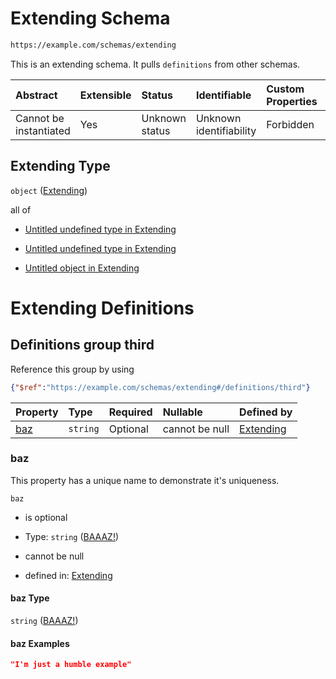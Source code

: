 # Extending Schema

```txt
https://example.com/schemas/extending
```

This is an extending schema. It pulls `definitions` from other schemas.

| Abstract               | Extensible | Status         | Identifiable            | Custom Properties | Additional Properties | Access Restrictions | Defined In                                                                                 |
| :--------------------- | :--------- | :------------- | :---------------------- | :---------------- | :-------------------- | :------------------ | :----------------------------------------------------------------------------------------- |
| Cannot be instantiated | Yes        | Unknown status | Unknown identifiability | Forbidden         | Allowed               | none                | [extending.schema.json](../generated-schemas/extending.schema.json "open original schema") |

## Extending Type

`object` ([Extending](extending.md))

all of

*   [Untitled undefined type in Extending](extensible-definitions-second.md "check type definition")

*   [Untitled undefined type in Extending](definitions-definitions-myid.md "check type definition")

*   [Untitled object in Extending](extending-definitions-third.md "check type definition")

# Extending Definitions

## Definitions group third

Reference this group by using

```json
{"$ref":"https://example.com/schemas/extending#/definitions/third"}
```

| Property    | Type     | Required | Nullable       | Defined by                                                                                                                             |
| :---------- | :------- | :------- | :------------- | :------------------------------------------------------------------------------------------------------------------------------------- |
| [baz](#baz) | `string` | Optional | cannot be null | [Extending](extending-definitions-third-properties-baaaz.md "https://example.com/schemas/extending#/definitions/third/properties/baz") |

### baz

This property has a unique name to demonstrate it's uniqueness.

`baz`

*   is optional

*   Type: `string` ([BAAAZ!](extending-definitions-third-properties-baaaz.md))

*   cannot be null

*   defined in: [Extending](extending-definitions-third-properties-baaaz.md "https://example.com/schemas/extending#/definitions/third/properties/baz")

#### baz Type

`string` ([BAAAZ!](extending-definitions-third-properties-baaaz.md))

#### baz Examples

```json
"I'm just a humble example"
```

